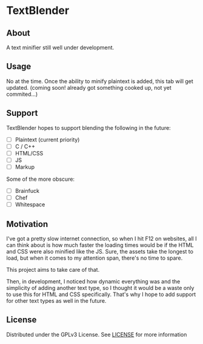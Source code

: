 # TextBlender

## About
A text minifier still well under development.

## Usage
No at the time. Once the ability to minify plaintext is added, this tab will get updated. (coming soon! already got something cooked up, not yet commited...)

## Support
TextBlender hopes to support blending the following in the future:
- [ ] Plaintext (current priority)
- [ ] C / C++
- [ ] HTML/CSS
- [ ] JS
- [ ] Markup

Some of the more obscure:
- [ ] Brainfuck
- [ ] Chef
- [ ] Whitespace

## Motivation
I've got a pretty slow internet connection, so when I hit F12 on websites, all I can think about is how much faster the loading times would be if the HTML and CSS were also minified like the JS. Sure, the assets take the longest to load, but when it comes to my attention span, there's no time to spare.

This project aims to take care of that. 

Then, in development, I noticed how dynamic everything was and the simplicity of adding another text type, so I thought it would be a waste only to use this for HTML and CSS specifically. That's why I hope to add support for other text types as well in the future.

## License
Distributed under the GPLv3 License. See [LICENSE](/LICENSE) for more information
